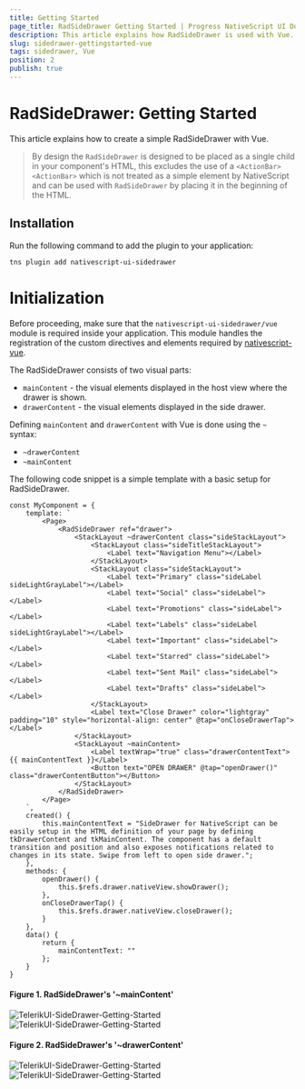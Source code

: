 ```yaml
---
title: Getting Started
page_title: RadSideDrawer Getting Started | Progress NativeScript UI Documentation
description: This article explains how RadSideDrawer is used with Vue.
slug: sidedrawer-gettingstarted-vue
tags: sidedrawer, Vue
position: 2
publish: true
---
```


# RadSideDrawer: Getting Started
This article explains how to create a simple RadSideDrawer with Vue.

> By design the `RadSideDrawer` is designed to be placed as a single child in your component's HTML, this excludes the use of a `<ActionBar><ActionBar>` which is not treated as a simple element by NativeScript and can be used with `RadSideDrawer` by placing it in the beginning of the HTML.

## Installation
Run the following command to add the plugin to your application:

```
tns plugin add nativescript-ui-sidedrawer
```

# Initialization
Before proceeding, make sure that the `nativescript-ui-sidedrawer/vue` module is required inside your application. This module handles the registration of the custom directives and elements required by [nativescript-vue](https://nativescript-vue.org/).

The RadSideDrawer consists of two visual parts:

- `mainContent` - the visual elements displayed in the host view where the drawer is shown.
- `drawerContent` - the visual elements displayed in the side drawer.

Defining `mainContent` and `drawerContent`  with Vue is done using the `~` syntax:

- `~drawerContent`
- `~mainContent`

The following code snippet is a simple template with a basic setup for RadSideDrawer.

```
const MyComponent = {
    template: `
        <Page>
            <RadSideDrawer ref="drawer">
                <StackLayout ~drawerContent class="sideStackLayout">
                    <StackLayout class="sideTitleStackLayout">
                        <Label text="Navigation Menu"></Label>
                    </StackLayout>
                    <StackLayout class="sideStackLayout">
                        <Label text="Primary" class="sideLabel sideLightGrayLabel"></Label>
                        <Label text="Social" class="sideLabel"></Label>
                        <Label text="Promotions" class="sideLabel"></Label>
                        <Label text="Labels" class="sideLabel sideLightGrayLabel"></Label>
                        <Label text="Important" class="sideLabel"></Label>
                        <Label text="Starred" class="sideLabel"></Label>
                        <Label text="Sent Mail" class="sideLabel"></Label>
                        <Label text="Drafts" class="sideLabel"></Label>
                    </StackLayout>
                    <Label text="Close Drawer" color="lightgray" padding="10" style="horizontal-align: center" @tap="onCloseDrawerTap"></Label>
                </StackLayout>
                <StackLayout ~mainContent>
                    <Label textWrap="true" class="drawerContentText">{{ mainContentText }}</Label>
                    <Button text="OPEN DRAWER" @tap="openDrawer()" class="drawerContentButton"></Button>
                </StackLayout>
            </RadSideDrawer>
        </Page>
    `,
    created() {
        this.mainContentText = "SideDrawer for NativeScript can be easily setup in the HTML definition of your page by defining tkDrawerContent and tkMainContent. The component has a default transition and position and also exposes notifications related to changes in its state. Swipe from left to open side drawer.";
    },
    methods: {
        openDrawer() {
            this.$refs.drawer.nativeView.showDrawer();
        },
        onCloseDrawerTap() {
            this.$refs.drawer.nativeView.closeDrawer();
        }
    },
    data() {
        return {
            mainContentText: ""
        };
    }
}
```

#### Figure 1. RadSideDrawer's '~mainContent'
![TelerikUI-SideDrawer-Getting-Started](../../../ui/img/ns_ui/drawer-getting-started-ios-1.png "Side drawer main content on iOS.") ![TelerikUI-SideDrawer-Getting-Started](../../../ui/img/ns_ui/drawer-getting-started-android-1.png "Side drawer main content on Android.")


#### Figure 2. RadSideDrawer's '~drawerContent'
![TelerikUI-SideDrawer-Getting-Started](../../../ui/img/ns_ui/drawer-getting-started-ios-2.png "Drawer content on iOS.") ![TelerikUI-SideDrawer-Getting-Started](../../../ui/img/ns_ui/drawer-getting-started-android-2.png "Drawer content on Android.")
